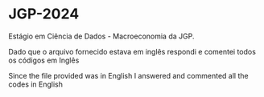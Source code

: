 # JGP-2024
Estágio em Ciência de Dados - Macroeconomia da JGP.

Dado que o arquivo fornecido estava em inglês respondi e comentei todos os códigos em Inglês

Since the file provided was in English I answered and commented all the codes in English
